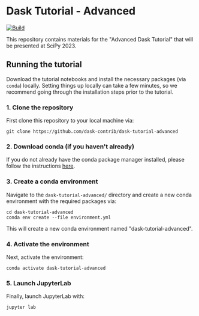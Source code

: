 # Dask Tutorial - Advanced

[![Build](https://github.com/dask-contrib/dask-tutorial-advanced/actions/workflows/build.yml/badge.svg)](https://github.com/dask-contrib/dask-tutorial-advanced/actions/workflows/build.yml)

This repository contains materials for the "Advanced Dask Tutorial" that will be presented at SciPy 2023.

## Running the tutorial

Download the tutorial notebooks and install the necessary packages (via `conda`) locally. Setting things up locally can take a few minutes, so we recommend going through the installation steps prior to the tutorial.

### 1. Clone the repository

First clone this repository to your local machine via:

```
git clone https://github.com/dask-contrib/dask-tutorial-advanced
```

### 2. Download conda (if you haven't already)

If you do not already have the conda package manager installed, please follow the instructions [here](https://docs.conda.io/en/latest/miniconda.html).

### 3. Create a conda environment

Navigate to the `dask-tutorial-advanced/` directory and create a new conda environment with the required
packages via:

```terminal
cd dask-tutorial-advanced
conda env create --file environment.yml
```

This will create a new conda environment named "dask-tutorial-advanced".

### 4. Activate the environment

Next, activate the environment:

```
conda activate dask-tutorial-advanced
```

### 5. Launch JupyterLab

Finally, launch JupyterLab with:

```
jupyter lab
```